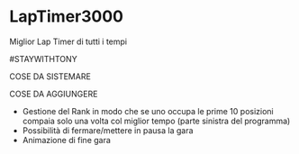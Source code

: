 # LapTimer3000
 Miglior Lap Timer di tutti i tempi

#STAYWITHTONY

COSE DA SISTEMARE
 
COSE DA AGGIUNGERE
 - Gestione del Rank in modo che se uno occupa le prime 10 posizioni compaia solo una volta col miglior tempo (parte sinistra del programma)
 - Possibilità di fermare/mettere in pausa la gara
 - Animazione di fine gara
